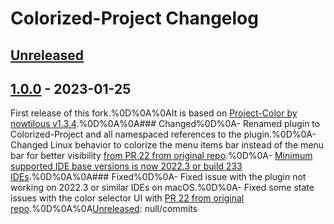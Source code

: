 <!-- Keep a Changelog guide -> https://keepachangelog.com -->

# Colorized-Project Changelog

## [Unreleased]

## [1.0.0] - 2023-01-25
First release of this fork.%0D%0A%0AIt is based on [Project-Color by nowtilous v1.3.4](https://github.com/nowtilous/Project-Color).%0D%0A%0A### Changed%0D%0A- Renamed plugin to Colorized-Project and all namespaced references to the plugin.%0D%0A- Changed Linux behavior to colorize the menu items bar instead of the menu bar for better visibility [from PR 22 from original repo](https://github.com/nowtilous/Project-Color/pull/22).%0D%0A- [Minimum supported IDE base versions is now 2022.3 or build 233 IDEs](https://plugins.jetbrains.com/docs/intellij/build-number-ranges.html#intellij-platform-based-products-of-recent-ide-versions).%0D%0A%0A### Fixed%0D%0A- Fixed issue with the plugin not working on 2022.3 or similar IDEs on macOS.%0D%0A- Fixed some state issues with the color selector UI with [PR 22 from original repo](https://github.com/nowtilous/Project-Color/pull/22).%0D%0A%0A[Unreleased]: null/commits

[Unreleased]: null/compare/v1.0.0...HEAD
[1.0.0]: null/commits/v1.0.0
